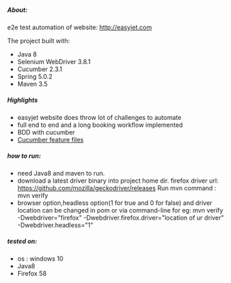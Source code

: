 ##### About:
e2e test automation of website: 
http://easyjet.com

The project built with:
* Java 8
* Selenium WebDriver 3.8.1
* Cucumber 2.3.1
* Spring 5.0.2
* Maven 3.5


##### Highlights
* easyjet website does throw lot of challenges to automate
* full end to end and a long booking workflow implemented
* BDD with cucumber
* [Cucumber feature files](/src/test/resources/features)

##### how to run:
* need Java8 and maven to run.
* download a latest driver binary into project home dir. 
  firefox driver url: https://github.com/mozilla/geckodriver/releases
  Run mvn command : mvn verify 
* browser option,headless option(1 for true and 0 for false) and driver location can be changed in pom or via command-line
  for eg: mvn verify -Dwebdriver="firefox" -Dwebdriver.firefox.driver="location of ur driver" -Dwebdriver.headless="1"

##### tested on:
* os : windows 10
* Java8
* Firefox 58




  
  


